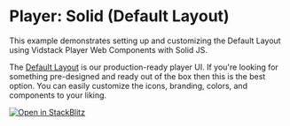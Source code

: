 # Player: Solid (Default Layout)

This example demonstrates setting up and customizing the Default Layout using Vidstack Player
Web Components with Solid JS.

The [Default Layout][default-layout] is our production-ready player UI. If you're looking for
something pre-designed and ready out of the box then this is the best option. You can easily
customize the icons, branding, colors, and components to your liking.

[![Open in StackBlitz](https://developer.stackblitz.com/img/open_in_stackblitz.svg)][stackblitz-demo]

[default-layout]: https://vidstack.io/docs/wc/player/components/layouts/default-layout
[stackblitz-demo]: https://stackblitz.com/fork/github/vidstack/examples/tree/player/solid/default-layout?title=Vidstack%20Player%20-%20Solid%20%28Default%20Layout%29&file=src/main.ts&showSidebar=1
